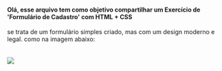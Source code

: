 #### Olá, esse arquivo tem como objetivo compartilhar um Exercício de 'Formulário de Cadastro' com HTML + CSS 


<p> se trata de um formulário simples criado, mas com um design moderno e legal. como na imagem abaixo: 
<br> <br> <br>


<img src="C:\Users\Vitor\Desktop\Curso B7 Web 2022\Formulário Simples\foto-pro-git.png" >


